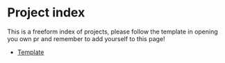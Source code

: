 # Project index

This is a freeform index of projects, please follow the template in opening you own pr and remember to add yourself to this page!

* [Template](template.md)
